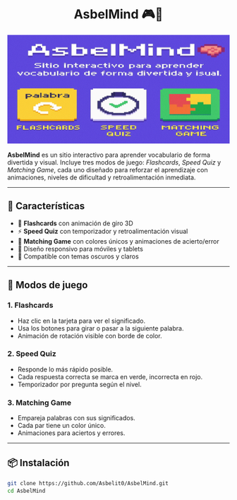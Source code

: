 <h1 align="center">AsbelMind 🎮🧠</h1>
<div align="center">
  <img src="assets/Banner.png" alt="AsbelMind Banner">
</div>


**AsbelMind** es un sitio interactivo para aprender vocabulario de forma divertida y visual. Incluye tres modos de juego: *Flashcards*, *Speed Quiz* y *Matching Game*, cada uno diseñado para reforzar el aprendizaje con animaciones, niveles de dificultad y retroalimentación inmediata.

---

## 🚀 Características

- 🎴 **Flashcards** con animación de giro 3D
- ⚡ **Speed Quiz** con temporizador y retroalimentación visual
- 🔗 **Matching Game** con colores únicos y animaciones de acierto/error
- 📱 Diseño responsivo para móviles y tablets
- 🎨 Compatible con temas oscuros y claros

---

## 🧩 Modos de juego

### 1. Flashcards
- Haz clic en la tarjeta para ver el significado.
- Usa los botones para girar o pasar a la siguiente palabra.
- Animación de rotación visible con borde de color.

### 2. Speed Quiz
- Responde lo más rápido posible.
- Cada respuesta correcta se marca en verde, incorrecta en rojo.
- Temporizador por pregunta según el nivel.

### 3. Matching Game
- Empareja palabras con sus significados.
- Cada par tiene un color único.
- Animaciones para aciertos y errores.

---

## 📦 Instalación

```bash
git clone https://github.com/Asbelit0/AsbelMind.git
cd AsbelMind
